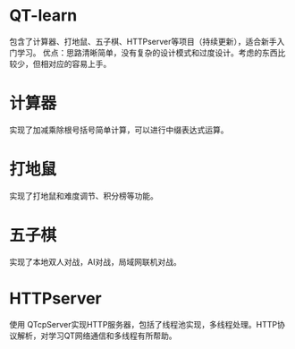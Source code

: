 # QT-learn
包含了计算器、打地鼠、五子棋、HTTPserver等项目（持续更新），适合新手入门学习。
优点：思路清晰简单，没有复杂的设计模式和过度设计。考虑的东西比较少，但相对应的容易上手。

# 计算器
实现了加减乘除根号括号简单计算，可以进行中缀表达式运算。
# 打地鼠
实现了打地鼠和难度调节、积分榜等功能。
# 五子棋
实现了本地双人对战，AI对战，局域网联机对战。
# HTTPserver
使用 QTcpServer实现HTTP服务器，包括了线程池实现，多线程处理。HTTP协议解析，对学习QT网络通信和多线程有所帮助。
